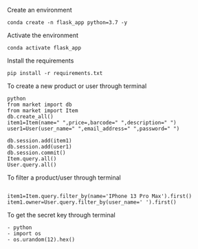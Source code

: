 Create an environment

```
conda create -n flask_app python=3.7 -y
```

Activate the environment

```
conda activate flask_app
```

Install the requirements

```
pip install -r requirements.txt
```

To create a new product or user through terminal
```
python
from market import db
from market import Item
db.create_all()
item1=Item(name=" ",price=,barcode=" ",description=" ")
user1=User(user_name=" ",email_address=" ",password=" ")

db.session.add(item1)
db.session.add(user1)
db.session.commit()
Item.query.all()
User.query.all()
```

To filter a product/user through terminal

```

item1=Item.query.filter_by(name='IPhone 13 Pro Max').first()
item1.owner=User.query.filter_by(user_name=' ').first()
```

To get the secret key through terminal
```
- python
- import os
- os.urandom(12).hex()
```